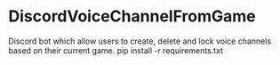 # DiscordVoiceChannelFromGame
Discord bot which allow users to create, delete and lock voice channels based on their current game.
	pip install -r requirements.txt